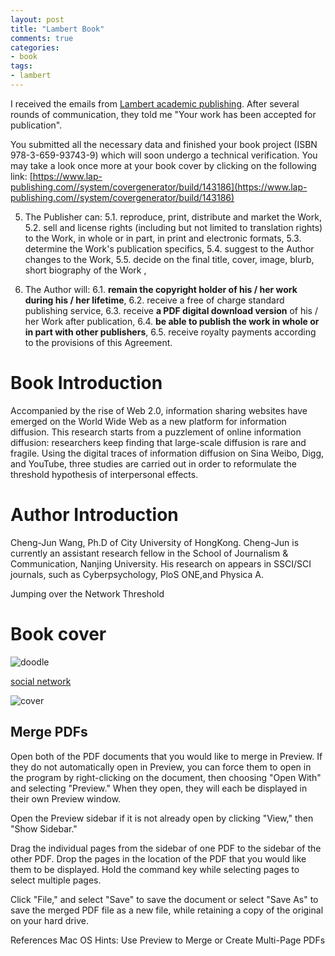 ```yaml
---
layout: post
title: "Lambert Book"
comments: true
categories:
- book
tags:
- lambert
---
```


I received the emails from [Lambert academic publishing](http://www.lap-publishing.com). After several rounds of communication, they told me "Your work has been accepted for publication".

You submitted all the necessary data and finished your book project (ISBN 978-3-659-93743-9) which will soon undergo a technical verification.
You may take a look once more at your book cover by clicking on the following link:
[https://www.lap-publishing.com//system/covergenerator/build/143186](https://www.lap-publishing.com//system/covergenerator/build/143186)

5. The Publisher can:
5.1. reproduce, print, distribute and market the Work,
5.2. sell and license rights (including but not limited to translation rights) to the Work, in whole or in part, in print and electronic formats,
5.3. determine the Work's publication specifics, 5.4. suggest to the Author changes to the Work,
5.5. decide on the final title, cover, image, blurb, short biography of the Work ,

6. The Author will:
6.1. **remain the copyright holder of his / her work during his / her lifetime**,
6.2. receive a free of charge standard publishing service,
6.3. receive **a PDF digital download version** of his / her Work after publication,
6.4. **be able to publish the work in whole or in part with other publishers**,
6.5. receive royalty payments according to the provisions of this Agreement.


# Book Introduction
Accompanied by the rise of Web 2.0, information sharing websites have emerged on the World Wide Web as a new platform for information diffusion. This research starts from a puzzlement of online information diffusion: researchers keep finding that large-scale diffusion is rare and fragile. Using the digital traces of information diffusion on Sina Weibo, Digg, and YouTube, three studies are carried out in order to reformulate the threshold hypothesis of interpersonal effects.

# Author Introduction

Cheng-Jun Wang, Ph.D of City University of HongKong. Cheng-Jun is currently an assistant research
fellow in the School of Journalism & Communication, Nanjing University. His research on appears in SSCI/SCI journals, such as Cyberpsychology, PloS ONE,and Physica A.

Jumping over the Network Threshold

# Book cover

![doodle](http://oaf2qt3yk.bkt.clouddn.com/2148c28b402cd5c75b4c339c76d194c8.png)



[social network](https://www.ingimage.com/imagedetails/79006660_extInt0/ING_43319_01455-Ingimage-contributors-The-concept-of-social-networks-internet-and-online.html)


![cover](http://oaf2qt3yk.bkt.clouddn.com/811b49c9a851a7031fb79e6a72e73fd2.png)

## Merge PDFs

Open both of the PDF documents that you would like to merge in Preview. If they do not automatically open in Preview, you can force them to open in the program by right-clicking on the document, then choosing "Open With" and selecting "Preview." When they open, they will each be displayed in their own Preview window.

Open the Preview sidebar if it is not already open by clicking "View," then "Show Sidebar."

Drag the individual pages from the sidebar of one PDF to the sidebar of the other PDF. Drop the pages in the location of the PDF that you would like them to be displayed. Hold the command key while selecting pages to select multiple pages.

Click "File," and select "Save" to save the document or select "Save As" to save the merged PDF file as a new file, while retaining a copy of the original on your hard drive.

References
Mac OS Hints: Use Preview to Merge or Create Multi-Page PDFs
